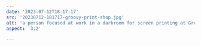 ```yaml
---
date: '2023-07-12T18:17:17'
src: '20230712-181717-groovy-print-shop.jpg'
alt: 'a person focused at work in a darkroom for screen printing at Groovy Print Shop'
aspect: '3:2'

---
```

